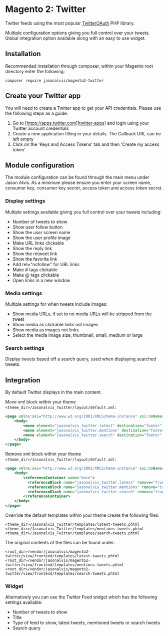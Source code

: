 # Magento 2: Twitter
Twitter feeds using the most popular [TwitterOAuth][twitter-oauth] PHP library.

Multiple configuration options giving you full control over your tweets. Global integration option available along with an easy to use widget.

## Installation
Recommended installation through composer, within your Magento root directory enter the following:

    composer require jasonalvis/magento2-twitter

## Create your Twitter app
You will need to create a Twitter app to get your API credentials. Please use the following steps as a guide:

  1. Go to [https://apps.twitter.com][twitter-apps] and login using your Twitter account credentials
  2. Create a new application filling in your details. The Callback URL can be left empty
  3. Click on the 'Keys and Access Tokens' tab and then 'Create my access token'

## Module configuration
The module configuration can be found through the main menu under Jason Alvis. As a minimum please ensure you enter your screen name, consumer key, consumer key secret, access token and access token secret.

### Display settings
Multiple settings available giving you full control over your tweets including:

  * Number of tweets to show
  * Show user follow button
  * Show the user screen name
  * Show the user profile image
  * Make URL links clickable
  * Show the reply link
  * Show the retweet link
  * Show the favorite link
  * Add rel="nofollow" for URL links
  * Make # tags clickable
  * Make @ tags clickable
  * Open links in a new window

### Media settings
Multiple settings for when tweets include images:

  * Show media URLs, if set to no media URLs will be stripped from the tweet
  * Show media as clickable links not images
  * Show media as images not links
  * Select the media image size, thumbnail, small, medium or large

### Search settings
Display tweets based off a search query, used when displaying searched tweets.

## Integration
By default Twitter displays in the main content.

Move xml block within your theme `<theme_dir>/Jasonalvis_Twitter/layout/default.xml`:

```xml
<page xmlns:xsi="http://www.w3.org/2001/XMLSchema-instance" xsi:noNamespaceSchemaLocation="urn:magento:framework:View/Layout/etc/page_configuration.xsd">
    <body>
        <move element="jasonalvis_twitter.latest" destination="footer" after="-" />
        <move element="jasonalvis_twitter.mentions" destination="footer" after="-" />
        <move element="jasonalvis_twitter.search" destination="footer" after="-" />
    </body>
</page>
```

Remove xml block within your theme `<theme_dir>/Jasonalvis_Twitter/layout/default.xml`:

```xml
<page xmlns:xsi="http://www.w3.org/2001/XMLSchema-instance" xsi:noNamespaceSchemaLocation="urn:magento:framework:View/Layout/etc/page_configuration.xsd">
    <body>
        <referenceContainer name="main">
          <referenceBlock name="jasonalvis_twitter.latest" remove="true" />
          <referenceBlock name="jasonalvis_twitter.mentions" remove="true" />
          <referenceBlock name="jasonalvis_twitter.search" remove="true" />
        </referenceContainer>
    </body>
</page>
```

Override the default templates within your theme create the following files:

    <theme_dir>/Jasonalvis_Twitter/templates/latest-tweets.phtml
    <theme_dir>/Jasonalvis_Twitter/templates/mentions-tweets.phtml
    <theme_dir>/Jasonalvis_Twitter/templates/search-tweets.phtml

The original contents of the files can be found under:

    <root_dir>/vendor/jasonalvis/magento2-twitter/view/frontend/templates/latest-tweets.phtml
    <root_dir>/vendor/jasonalvis/magento2-twitter/view/frontend/templates/mentions-tweets.phtml
    <root_dir>/vendor/jasonalvis/magento2-twitter/view/frontend/templates/search-tweets.phtml

### Widget
Alternatively you can use the Twitter Feed widget which has the following settings available:

  * Number of tweets to show
  * Title
  * Type of feed to show, latest tweets, mentioned tweets or search tweets
  * Search query

[twitter-api]: https://dev.twitter.com/oauth/overview/introduction
[twitter-oauth]: https://github.com/abraham/twitteroauth
[twitter-apps]: https://apps.twitter.com